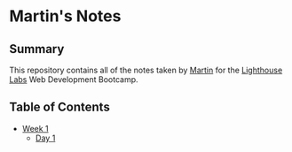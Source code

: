 # Martin's Notes

## Summary

This repository contains all of the notes taken by [Martin](https://github.com/mpham-12) for the [Lighthouse Labs](https://www.lighthouselabs.ca/) Web Development Bootcamp.

## Table of Contents
* [Week 1](/Week_1)
  * [Day 1](/Week_1/Day_1)
